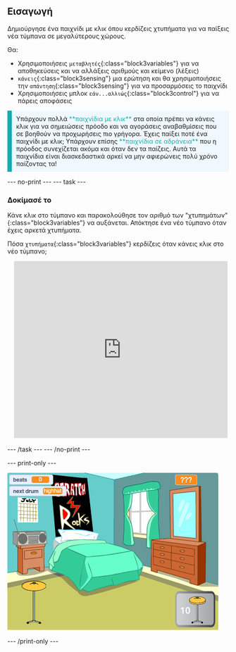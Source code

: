 ## Εισαγωγή

Δημιούργησε ένα παιχνίδι με κλικ όπου κερδίζεις χτυπήματα για να παίξεις νέα τύμπανα σε μεγαλύτερους χώρους.

Θα:
+ Χρησιμοποιήσεις `μεταβλητές`{:class="block3variables"} για να αποθηκεύσεις και να αλλάξεις αριθμούς και κείμενο (λέξεις)
+ `κάνεις`{:class="block3sensing"} μια ερώτηση και θα χρησιμοποιήσεις την `απάντηση`{:class="block3sensing"} για να προσαρμόσεις το παιχνίδι
+ Χρησιμοποιήσεις μπλοκ `εάν...αλλιώς`{:class="block3control"} για να πάρεις αποφάσεις

<p style="border-left: solid; border-width:10px; border-color: #0faeb0; background-color: aliceblue; padding: 10px;">
Υπάρχουν πολλά <span style="color: #0faeb0">**παιχνίδια με κλικ**</span> στα οποία πρέπει να κάνεις κλικ για να σημειώσεις πρόοδο και να αγοράσεις αναβαθμίσεις που σε βοηθούν να προχωρήσεις πιο γρήγορα. Έχεις παίξει ποτέ ένα παιχνίδι με κλικ; Υπάρχουν επίσης <span style="color: #0faeb0">**παιχνίδια σε αδράνεια**</span> που η πρόοδος συνεχίζεται ακόμα και όταν δεν τα παίζεις. Αυτά τα παιχνίδια είναι διασκεδαστικά αρκεί να μην αφιερώνεις πολύ χρόνο παίζοντας τα!</p>

--- no-print --- --- task ---

### Δοκίμασέ το
<div style="display: flex; flex-wrap: wrap">
<div style="flex-basis: 175px; flex-grow: 1">  
Κάνε κλικ στο τύμπανο και παρακολούθησε τον αριθμό των "χτυπημάτων"{:class="block3variables"} να αυξάνεται. Απόκτησε ένα νέο τύμπανο όταν έχεις αρκετά χτυπήματα. 

Πόσα `χτυπήματα`{:class="block3variables"} κερδίζεις όταν κάνεις κλικ στο νέο τύμπανο;
</div>
<div class="scratch-preview" style="margin-left: 15px;">
  <iframe allowtransparency="true" width="485" height="402" src="https://scratch.mit.edu/projects/embed/522323676/?autostart=false" frameborder="0"></iframe>
</div>
</div>

--- /task --- --- /no-print ---

--- print-only ---

![Ολοκληρωμένο έργο](images/showcase_static.png)

--- /print-only ---

